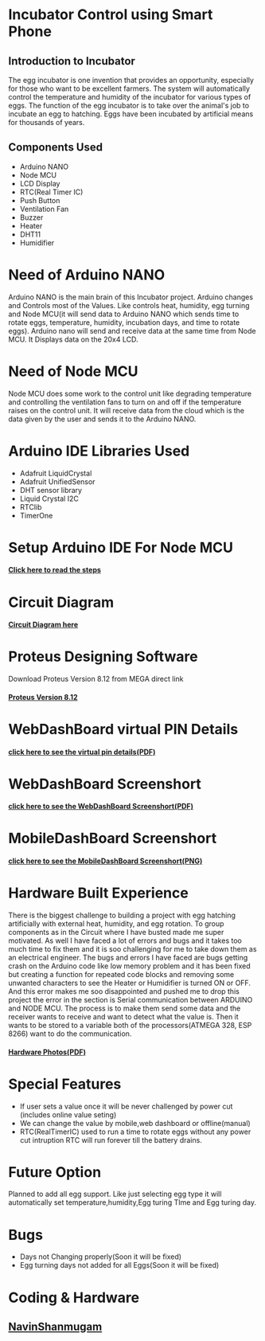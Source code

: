 
# Incubator Control using Smart Phone
## Introduction to Incubator
The egg incubator is one invention that provides an opportunity, especially for those who want to be excellent farmers. The system will automatically control the temperature and humidity of the incubator for various types of eggs. The function of the egg incubator is to take over the animal's job to incubate an egg to hatching. Eggs have been incubated by artificial means for thousands of years. 

## Components Used
* Arduino NANO
* Node MCU
* LCD Display
* RTC(Real Timer IC)
* Push Button
* Ventilation Fan
* Buzzer
* Heater
* DHT11
* Humidifier

# Need of Arduino NANO
Arduino NANO is the main brain of this Incubator project. Arduino changes and Controls most of the Values. Like controls heat, humidity, egg turning and Node MCU(it will send data to Arduino NANO which sends time to rotate eggs, temperature, humidity, incubation days, and time to rotate eggs). Arduino nano will send and receive data at the same time from Node MCU. It Displays data on the 20x4 LCD.

# Need of Node MCU
Node MCU does some work to the control unit like degrading temperature and controlling the ventilation fans to turn on and off if the temperature raises on the control unit. It will receive data from the cloud which is the data given by the user and sends it to the Arduino NANO.

# Arduino IDE Libraries Used
* Adafruit LiquidCrystal
* Adafruit UnifiedSensor
* DHT sensor library
* Liquid Crystal I2C
* RTClib
* TimerOne
# Setup Arduino IDE For Node MCU
#### [Click here to read the steps](https://www.instructables.com/Steps-to-Setup-Arduino-IDE-for-NODEMCU-ESP8266-WiF/)
# Circuit Diagram
#### [Circuit Diagram here](https://github.com/Navin23052000/Incubator-Online-controll-unit/blob/2b423da55fc7bc7e0b96e4aeddaa9ff456172a74/Incubator_Proteus_design%20Ver%208.12%20BY%20ElectroDroid_page-0001.jpg)
# Proteus Designing Software
Download Proteus Version 8.12 from MEGA direct link
 #### [Proteus Version 8.12](https://mega.nz/file/O5FRmR5D#uRR5PeKV-0fZcVhBFIiZZrSoAh4NqFRjtC4JEbneDiE)
# WebDashBoard virtual PIN Details
#### [click here to see the virtual pin details(PDF)](https://github.com/Navin23052000/Incubator-Online-controll-unit/blob/1673ec2966117d9199c628ff04547b7b5f76b667/Virtual%20pin%20details%20for%20web%20dashboard.pdf)
# WebDashBoard Screenshort
#### [click here to see the WebDashBoard Screenshort(PDF)](https://github.com/Navin23052000/Incubator-Online-controll-unit/blob/1673ec2966117d9199c628ff04547b7b5f76b667/WEB%20DASHBOARD%20INCUBATOR%20PROJECT.pdf)
# MobileDashBoard Screenshort
#### [click here to see the MobileDashBoard Screenshort(PNG)](https://github.com/Navin23052000/Incubator-Online-controll-unit/blob/1673ec2966117d9199c628ff04547b7b5f76b667/Blynk%20ScreenShort%20Mobile%20DashBoard.png)
# Hardware Built Experience 
There is the biggest challenge to building a project with egg hatching artificially with external heat, humidity, and egg rotation. To group components as in the Circuit where I have busted made me super motivated. As well I have faced a lot of errors and bugs and it takes too much time to fix them and it is soo challenging for me to take down them as an electrical engineer. The bugs and errors I have faced are bugs getting crash on the Arduino code like low memory problem and it has been fixed but creating a function for repeated code blocks and removing some unwanted characters to see the Heater or Humidifier is turned ON or OFF. And this error makes me soo disappointed and pushed me to drop this project the error in the section is Serial communication between ARDUINO and NODE MCU. The process is to make them send some data and the receiver wants to receive and want to detect what the value is. Then it wants to be stored to a variable both of the processors(ATMEGA 328, ESP 8266) want to do the communication.
#### [Hardware Photos(PDF)](https://github.com/Navin23052000/Incubator-Online-controll-unit/blob/bc73387c631d6052097a6f66fcfc657b383d3d26/Hardware%20ONLINE%20controll%20Incubator.pdf)
# Special Features
* If user sets a value once it will be never challenged by power cut (includes online value seting)
* We can change the value by mobile,web dashboard or offline(manual) 
* RTC(RealTimerIC) used to run a time to rotate eggs without any power cut intruption RTC will run forever till the battery drains.
# Future Option
Planned to add all egg support. Like just selecting egg type it will automatically set temperature,humidity,Egg turing TIme and Egg turing day.
# Bugs
* Days not Changing properly(Soon it will be fixed)
* Egg turning days not added for all Eggs(Soon it will be fixed)
# Coding & Hardware
## [NavinShanmugam](https://www.linkedin.com/in/navin-navin-985b39239/)

